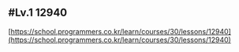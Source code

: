 ## #Lv.1 12940

[https://school.programmers.co.kr/learn/courses/30/lessons/12940](https://school.programmers.co.kr/learn/courses/30/lessons/12940)
